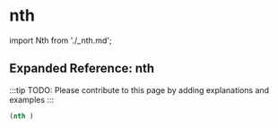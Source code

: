 # nth

import Nth from './_nth.md';

<Nth />

## Expanded Reference: nth

:::tip
TODO: Please contribute to this page by adding explanations and examples
:::

```lisp
(nth )
```
